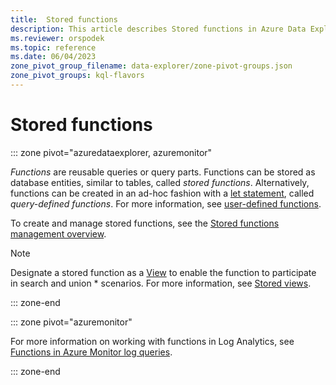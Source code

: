 ```yaml
---
title:  Stored functions
description: This article describes Stored functions in Azure Data Explorer.
ms.reviewer: orspodek
ms.topic: reference
ms.date: 06/04/2023
zone_pivot_group_filename: data-explorer/zone-pivot-groups.json
zone_pivot_groups: kql-flavors
---
```

# Stored functions

::: zone pivot="azuredataexplorer, azuremonitor"

*Functions* are reusable queries or query parts. Functions can be stored as database entities, similar to tables, called *stored functions*. Alternatively, functions can be created in an ad-hoc fashion with a [let statement](../letstatement.md), called *query-defined functions*. For more information, see [user-defined functions](../functions/user-defined-functions.md).

To create and manage stored functions, see the [Stored functions management overview](../../management/functions.md).

> [!NOTE]
> Designate a stored function as a [View](views.md) to enable the function to participate in search and union * scenarios. For more information, see [Stored views](views#stored-views).

::: zone-end

::: zone pivot="azuremonitor"

For more information on working with functions in Log Analytics, see [Functions in Azure Monitor log queries](/azure/azure-monitor/logs/functions).

::: zone-end
